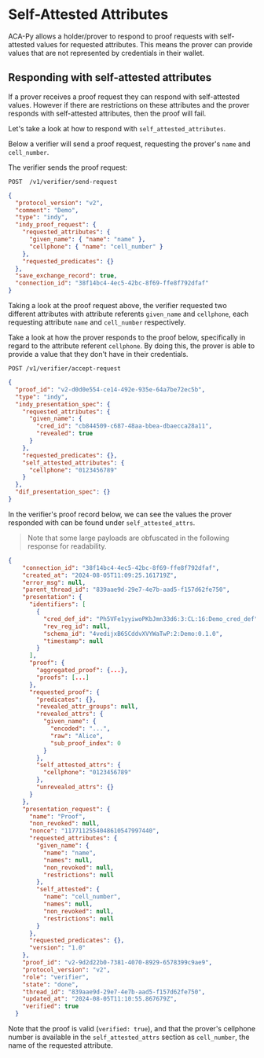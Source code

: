 # Self-Attested Attributes

ACA-Py allows a holder/prover to respond to proof requests with self-attested values for requested attributes.
This means the prover can provide values that are not represented by credentials in their wallet.

## Responding with self-attested attributes

If a prover receives a proof request they can respond with self-attested values.
However if there are restrictions on these attributes and the prover responds with self-attested attributes,
then the proof will fail.

Let's take a look at how to respond with `self_attested_attributes`.

Below a verifier will send a proof request, requesting the prover's `name` and `cell_number`.

The verifier sends the proof request:

```http
POST  /v1/verifier/send-request
```

```json
{
  "protocol_version": "v2",
  "comment": "Demo",
  "type": "indy",
  "indy_proof_request": {
    "requested_attributes": {
      "given_name": { "name": "name" },
      "cellphone": { "name": "cell_number" }
    },
    "requested_predicates": {}
  },
  "save_exchange_record": true,
  "connection_id": "38f14bc4-4ec5-42bc-8f69-ffe8f792dfaf"
}
```

Taking a look at the proof request above, the verifier requested two different attributes with attribute
referents `given_name` and `cellphone`, each requesting attribute `name` and `cell_number` respectively.

Take a look at how the prover responds to the proof below, specifically in regard to the attribute referent
`cellphone`. By doing this, the prover is able to provide a value that they don't have in their credentials.

```http
POST /v1/verifier/accept-request
```

```json
{
  "proof_id": "v2-d0d0e554-ce14-492e-935e-64a7be72ec5b",
  "type": "indy",
  "indy_presentation_spec": {
    "requested_attributes": {
      "given_name": {
        "cred_id": "cb844509-c687-48aa-bbea-dbaecca28a11",
        "revealed": true
      }
    },
    "requested_predicates": {},
    "self_attested_attributes": {
      "cellphone": "0123456789"
    }
  },
  "dif_presentation_spec": {}
}
```

In the verifier's proof record below, we can see the values the prover responded with can be found
under `self_attested_attrs`.

>Note that some large payloads are obfuscated in the following response for readability.

```json
{
    "connection_id": "38f14bc4-4ec5-42bc-8f69-ffe8f792dfaf",
    "created_at": "2024-08-05T11:09:25.161719Z",
    "error_msg": null,
    "parent_thread_id": "839aae9d-29e7-4e7b-aad5-f157d62fe750",
    "presentation": {
      "identifiers": [
        {
          "cred_def_id": "Ph5VFe1yyiwoPKbJmn33d6:3:CL:16:Demo_cred_def",
          "rev_reg_id": null,
          "schema_id": "4vedijxB6SCddvXVYWaTwP:2:Demo:0.1.0",
          "timestamp": null
        }
      ],
      "proof": {
        "aggregated_proof": {...},
        "proofs": [...]
      },
      "requested_proof": {
        "predicates": {},
        "revealed_attr_groups": null,
        "revealed_attrs": {
          "given_name": {
            "encoded": "...",
            "raw": "Alice",
            "sub_proof_index": 0
          }
        },
        "self_attested_attrs": {
          "cellphone": "0123456789"
        },
        "unrevealed_attrs": {}
      }
    },
    "presentation_request": {
      "name": "Proof",
      "non_revoked": null,
      "nonce": "1177112554048610547997440",
      "requested_attributes": {
        "given_name": {
          "name": "name",
          "names": null,
          "non_revoked": null,
          "restrictions": null
        },
        "self_attested": {
          "name": "cell_number",
          "names": null,
          "non_revoked": null,
          "restrictions": null
        }
      },
      "requested_predicates": {},
      "version": "1.0"
    },
    "proof_id": "v2-9d2d22b0-7381-4070-8929-6578399c9ae9",
    "protocol_version": "v2",
    "role": "verifier",
    "state": "done",
    "thread_id": "839aae9d-29e7-4e7b-aad5-f157d62fe750",
    "updated_at": "2024-08-05T11:10:55.867679Z",
    "verified": true
  }
```

Note that the proof is valid (`verified: true`), and that the prover's cellphone number is available in
the `self_attested_attrs` section as `cell_number`, the name of the requested attribute.
